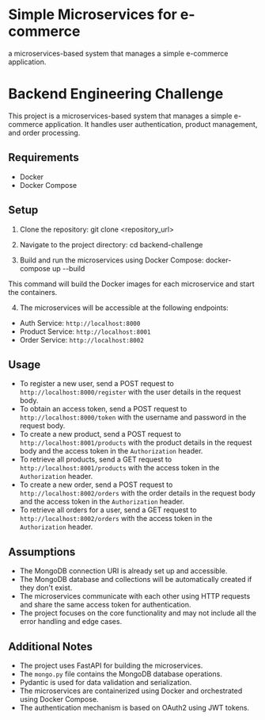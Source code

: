 # Simple Microservices for e-commerce 
 a microservices-based system that manages a simple e-commerce application.

# Backend Engineering Challenge

This project is a microservices-based system that manages a simple e-commerce application. It handles user authentication, product management, and order processing.

## Requirements

- Docker
- Docker Compose

## Setup

1. Clone the repository:
git clone <repository_url>


2. Navigate to the project directory:
cd backend-challenge


3. Build and run the microservices using Docker Compose:
docker-compose up --build

This command will build the Docker images for each microservice and start the containers.

4. The microservices will be accessible at the following endpoints:
- Auth Service: `http://localhost:8000`
- Product Service: `http://localhost:8001`
- Order Service: `http://localhost:8002`

## Usage

- To register a new user, send a POST request to `http://localhost:8000/register` with the user details in the request body.
- To obtain an access token, send a POST request to `http://localhost:8000/token` with the username and password in the request body.
- To create a new product, send a POST request to `http://localhost:8001/products` with the product details in the request body and the access token in the `Authorization` header.
- To retrieve all products, send a GET request to `http://localhost:8001/products` with the access token in the `Authorization` header.
- To create a new order, send a POST request to `http://localhost:8002/orders` with the order details in the request body and the access token in the `Authorization` header.
- To retrieve all orders for a user, send a GET request to `http://localhost:8002/orders` with the access token in the `Authorization` header.

## Assumptions

- The MongoDB connection URI is already set up and accessible.
- The MongoDB database and collections will be automatically created if they don't exist.
- The microservices communicate with each other using HTTP requests and share the same access token for authentication.
- The project focuses on the core functionality and may not include all the error handling and edge cases.

## Additional Notes

- The project uses FastAPI for building the microservices.
- The `mongo.py` file contains the MongoDB database operations.
- Pydantic is used for data validation and serialization.
- The microservices are containerized using Docker and orchestrated using Docker Compose.
- The authentication mechanism is based on OAuth2 using JWT tokens.